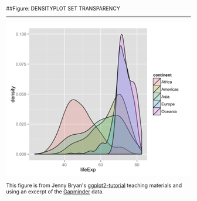 ##Figure: DENSITYPLOT SET TRANSPARENCY
***
![`0029_densityplot-set-transparency`](0029_densityplot-set-transparency.png)

This figure is from Jenny Bryan's [ggplot2-tutorial](https://github.com/jennybc/ggplot2-tutorial) teaching materials and using an excerpt of the [Gapminder](https://github.com/jennybc/gapminder) data.
